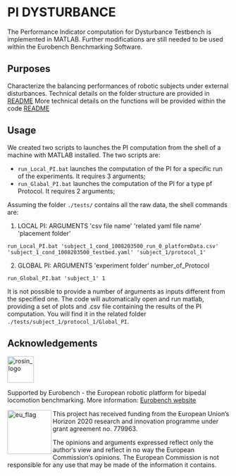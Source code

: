 # PI DYSTURBANCE

The Performance Indicator computation for Dysturbance Testbench is implemented in MATLAB.
Further modifications are still needed to be used within the Eurobench Benchmarking Software.

## Purposes

Characterize the balancing performances of robotic subjects under external disturbances.
Technical details on the folder structure are provided in [README](./READ_ME.txt)
More technical details on the functions will be provided within the code [README](src/README.md)

## Usage

We created two scripts to launches the PI computation from the shell of a machine with MATLAB installed.
The two scripts are:
 - `run_Local_PI.bat` launches the computation of the PI for a specific run of the experiments. It requires 3 arguments;
 - `run_Glabal_PI.bat` launches the computation of the PI for a type pf Protocol. It requires 2 arguments;

Assuming the folder `./tests/` contains all the raw data, the shell commands are:

1. LOCAL PI: ARGUMENTS 'csv file name' 'related yaml file name' 'placement folder'
```console
run_Local_PI.bat 'subject_1_cond_1008203500_run_0_platformData.csv' 'subject_1_cond_1008203500_testbed.yaml' 'subject_1/protocol_1'
```
2. GLOBAL PI: ARGUMENTS 'experiment folder' number_of_Protocol
```console
run_Global_PI.bat 'subject_1' 1
```

It is not possible to provide a number of arguments as inputs different from the specified one.
The code will automatically open and run matlab, providing a set of plots and .csv file containing the results of the PI computation. You will find it in the related folder `./tests/subject_1/protocol_1/Global_PI`.


## Acknowledgements

<a href="http://eurobench2020.eu">
  <img src="http://eurobench2020.eu/wp-content/uploads/2018/06/cropped-logoweb.png"
       alt="rosin_logo" height="60" >
</a>

Supported by Eurobench - the European robotic platform for bipedal locomotion benchmarking.
More information: [Eurobench website][eurobench_website]

<img src="http://eurobench2020.eu/wp-content/uploads/2018/02/euflag.png"
     alt="eu_flag" width="100" align="left" >

This project has received funding from the European Union’s Horizon 2020
research and innovation programme under grant agreement no. 779963.

The opinions and arguments expressed reflect only the author‘s view and
reflect in no way the European Commission‘s opinions.
The European Commission is not responsible for any use that may be made
of the information it contains.

[eurobench_logo]: http://eurobench2020.eu/wp-content/uploads/2018/06/cropped-logoweb.png
[eurobench_website]: http://eurobench2020.eu "Go to website"
